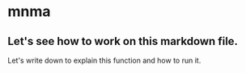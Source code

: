 # mnma

## Let's see how to work on this markdown file. 

Let's write down to explain this function and how to run it. 
